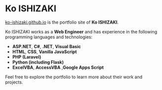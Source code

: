 # Ko ISHIZAKI

[ko-ishizaki.github.io](https://ko-ishizaki.github.io) is the portfolio site of **Ko ISHIZAKI**.

Ko ISHIZAKI works as a **Web Engineer** and has experience in the following programming languages and technologies:

- **ASP.NET**, **C#**, **.NET**, **Visual Basic**
- **HTML**, **CSS**, **Vanilla JavaScript**
- **PHP (Laravel)**
- **Python (including Flask)**
- **ExcelVBA**, **AccessVBA** ,**Google Apps Script**

Feel free to explore the portfolio to learn more about their work and projects.
